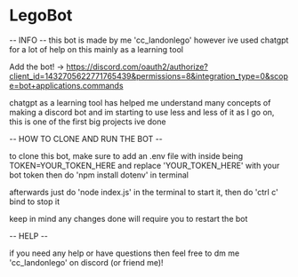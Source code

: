 # LegoBot
-- INFO --
this bot is made by me 'cc_landonlego' however ive used chatgpt for a lot of help on this mainly as a learning tool

Add the bot! -> https://discord.com/oauth2/authorize?client_id=1432705622771765439&permissions=8&integration_type=0&scope=bot+applications.commands

chatgpt as a learning tool has helped me understand many concepts of making a discord bot and im starting to use less and less of it as I go on, this is one of the first big projects ive done

-- HOW TO CLONE AND RUN THE BOT --

to clone this bot, make sure to add an .env file with inside being
    TOKEN=YOUR_TOKEN_HERE
and replace 'YOUR_TOKEN_HERE' with your bot token then do 'npm install dotenv' in terminal

afterwards just do 'node index.js' in the terminal to start it, then do 'ctrl c' bind to stop it

keep in mind any changes done will require you to restart the bot

-- HELP --

if you need any help or have questions then feel free to dm me 'cc_landonlego' on discord (or friend me)!
